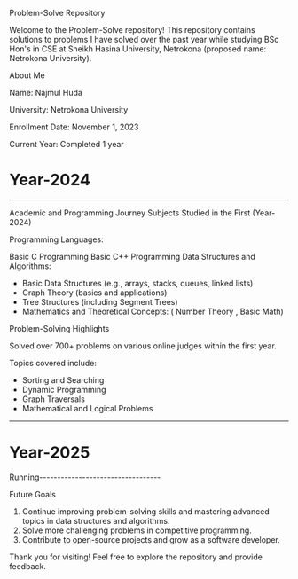 Problem-Solve Repository 

Welcome to the Problem-Solve repository!
This repository contains solutions to problems I have solved over the past year while studying BSc Hon's in CSE at Sheikh Hasina University, Netrokona (proposed name: Netrokona University).

About Me 

Name: Najmul Huda

University:  Netrokona University

Enrollment Date: November 1, 2023

Current Year: Completed 1 year

# Year-2024
----------------------------------------------------------------------------------------------------------------------------------

Academic and Programming Journey Subjects Studied in the First (Year-2024)

Programming Languages:

Basic C Programming Basic C++ Programming Data Structures and Algorithms:


* Basic Data Structures (e.g., arrays, stacks, queues, linked lists)
* Graph Theory (basics and applications)
* Tree Structures (including Segment Trees)
* Mathematics and Theoretical Concepts: (  Number Theory , Basic Math)
                                
Problem-Solving Highlights

Solved over 700+ problems on various online judges within the first year.

Topics covered include:

* Sorting and Searching
*  Dynamic Programming
* Graph Traversals
* Mathematical and Logical Problems

----------------------------------------------------------------------------------------------------------------------------------

# Year-2025
Running----------------------------------

Future Goals
1. Continue improving problem-solving skills and mastering advanced topics in data structures and algorithms.
2. Solve more challenging problems in competitive programming.
3. Contribute to open-source projects and grow as a software developer.


Thank you for visiting! Feel free to explore the repository and provide feedback.
